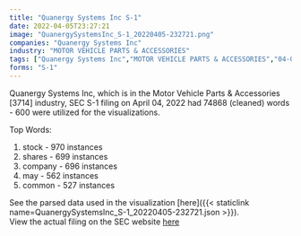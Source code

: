 ```yaml
---
title: "Quanergy Systems Inc S-1"
date: 2022-04-05T23:27:21
image: "QuanergySystemsInc_S-1_20220405-232721.png"
companies: "Quanergy Systems Inc"
industry: "MOTOR VEHICLE PARTS & ACCESSORIES"
tags: ["Quanergy Systems Inc","MOTOR VEHICLE PARTS & ACCESSORIES","04-04-2022","S-1"]
forms: "S-1"
---
```

Quanergy Systems Inc, which is in the Motor Vehicle Parts & Accessories [3714] industry, SEC S-1 filing on April 04, 2022 had 74868 (cleaned) words - 600 were utilized for the visualizations.

Top Words:
1. stock - 970 instances
2. shares - 699 instances
3. company - 696 instances
4. may - 562 instances
5. common - 527 instances


See the parsed data used in the visualization [here]({{< staticlink name=QuanergySystemsInc_S-1_20220405-232721.json >}}).  
View the actual filing on the SEC website [here](https://www.sec.gov/Archives/edgar/data/1794621/0001193125-22-095235.txt)